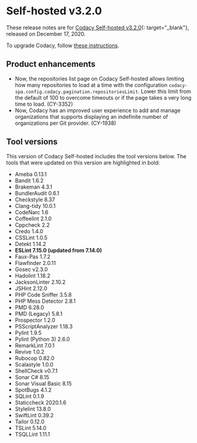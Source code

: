 # Self-hosted v3.2.0

These release notes are for [Codacy Self-hosted v3.2.0](https://github.com/codacy/chart/releases/tag/3.2.0){: target="_blank"}, released on December 17, 2020.

To upgrade Codacy, follow [these instructions](../../chart/maintenance/upgrade.md).

## Product enhancements

-   Now, the repositories list page on Codacy Self-hosted allows limiting how many repositories to load at a time with the configuration `codacy-spa.config.codacy.pagination.repositoriesLimit`. Lower this limit from the default of 100 to overcome timeouts or if the page takes a very long time to load. (CY-3352)
-   Now, Codacy has an improved user experience to add and manage organizations that supports displaying an indefinite number of organizations per Git provider. (CY-1938)

## Tool versions

This version of Codacy Self-hosted includes the tool versions below. The tools that were updated on this version are highlighted in bold:

-   Ameba 0.13.1
-   Bandit 1.6.2
-   Brakeman 4.3.1
-   BundlerAudit 0.6.1
-   Checkstyle 8.37
-   Clang-tidy 10.0.1
-   CodeNarc 1.6
-   Coffeelint 2.1.0
-   Cppcheck 2.2
-   Credo 1.4.0
-   CSSLint 1.0.5
-   Detekt 1.14.2
-   **ESLint 7.15.0 (updated from 7.14.0)**
-   Faux-Pas 1.7.2
-   Flawfinder 2.0.11
-   Gosec v2.3.0
-   Hadolint 1.18.2
-   JacksonLinter 2.10.2
-   JSHint 2.12.0
-   PHP Code Sniffer 3.5.8
-   PHP Mess Detector 2.8.1
-   PMD 6.28.0
-   PMD (Legacy) 5.8.1
-   Prospector 1.2.0
-   PSScriptAnalyzer 1.18.3
-   Pylint 1.9.5
-   Pylint (Python 3) 2.6.0
-   RemarkLint 7.0.1
-   Revive 1.0.2
-   Rubocop 0.82.0
-   Scalastyle 1.0.0
-   ShellCheck v0.7.1
-   Sonar C# 8.15
-   Sonar Visual Basic 8.15
-   SpotBugs 4.1.2
-   SQLint 0.1.9
-   Staticcheck 2020.1.6
-   Stylelint 13.8.0
-   SwiftLint 0.39.2
-   Tailor 0.12.0
-   TSLint 5.14.0
-   TSQLLint 1.11.1
